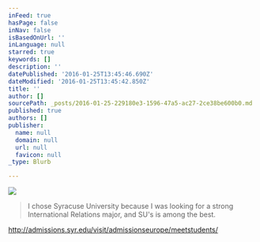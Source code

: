```yaml
---
inFeed: true
hasPage: false
inNav: false
isBasedOnUrl: ''
inLanguage: null
starred: true
keywords: []
description: ''
datePublished: '2016-01-25T13:45:46.690Z'
dateModified: '2016-01-25T13:45:42.850Z'
title: ''
author: []
sourcePath: _posts/2016-01-25-229180e3-1596-47a5-ac27-2ce38be600b0.md
published: true
authors: []
publisher:
  name: null
  domain: null
  url: null
  favicon: null
_type: Blurb

---
```

![](https://s3-us-west-2.amazonaws.com/the-grid-img/p/fe4cc13de24618353a337be557bfaa7b713bebac.png)

> I chose Syracuse University because I was looking for a strong International Relations major, and SU's is among the best.

http://admissions.syr.edu/visit/admissionseurope/meetstudents/